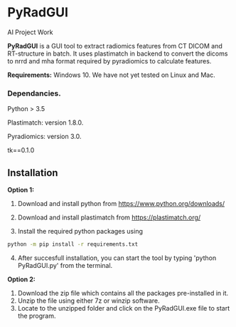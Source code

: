 # PyRadGUI
AI Project Work

**PyRadGUI** is a GUI tool to extract radiomics features from CT DICOM and RT-structure in batch. 
It uses plastimatch in backend to convert the dicoms to nrrd and mha format required by pyradiomics to calculate features.

**Requirements:**
Windows 10.
We have not yet tested on Linux and Mac.

### Dependancies.
Python > 3.5

Plastimatch: version 1.8.0.

Pyradiomics: version 3.0.

tk==0.1.0

## Installation

**Option 1:**
1. Download and install python from https://www.python.org/downloads/

2. Download and install plastimatch from https://plastimatch.org/

3. Install the required python packages using

```bash 
python -m pip install -r requirements.txt
```
4. After succesfull installation, you can start the tool by typing 'python PyRadGUI.py' from the terminal.

**Option 2:**
1. Download the zip file which contains all the  packages pre-installed in it.
2. Unzip the file using either 7z or winzip software.
3. Locate to the unzipped folder and click on the PyRadGUI.exe file to start the program.

